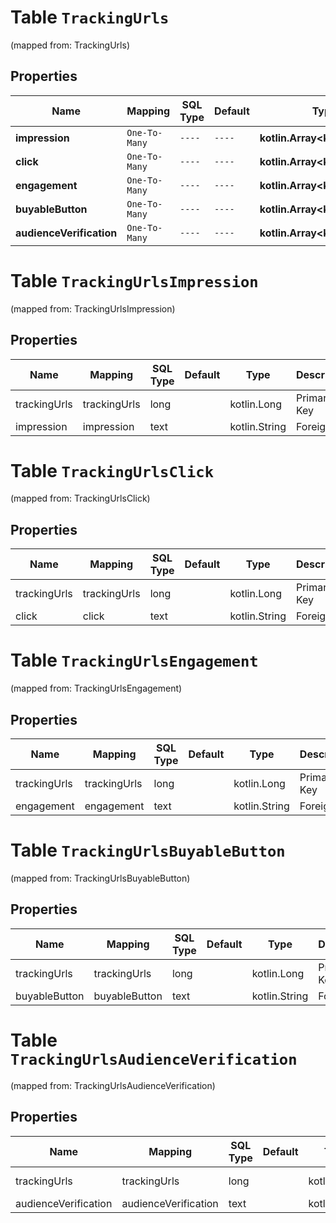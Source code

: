 
# Table `TrackingUrls`
(mapped from: TrackingUrls)

## Properties
Name | Mapping | SQL Type | Default | Type | Description | Notes
---- | ------- | -------- | ------- | ---- | ----------- | -----
**impression** | `One-To-Many` | `----` | `----`  | **kotlin.Array&lt;kotlin.String&gt;** |  |  [optional]
**click** | `One-To-Many` | `----` | `----`  | **kotlin.Array&lt;kotlin.String&gt;** |  |  [optional]
**engagement** | `One-To-Many` | `----` | `----`  | **kotlin.Array&lt;kotlin.String&gt;** |  |  [optional]
**buyableButton** | `One-To-Many` | `----` | `----`  | **kotlin.Array&lt;kotlin.String&gt;** |  |  [optional]
**audienceVerification** | `One-To-Many` | `----` | `----`  | **kotlin.Array&lt;kotlin.String&gt;** |  |  [optional]


# **Table `TrackingUrlsImpression`**
(mapped from: TrackingUrlsImpression)

## Properties
Name | Mapping | SQL Type | Default | Type | Description | Notes
---- | ------- | -------- | ------- | ---- | ----------- | -----
trackingUrls | trackingUrls | long | | kotlin.Long | Primary Key | *one*
impression | impression | text | | kotlin.String | Foreign Key | *many*



# **Table `TrackingUrlsClick`**
(mapped from: TrackingUrlsClick)

## Properties
Name | Mapping | SQL Type | Default | Type | Description | Notes
---- | ------- | -------- | ------- | ---- | ----------- | -----
trackingUrls | trackingUrls | long | | kotlin.Long | Primary Key | *one*
click | click | text | | kotlin.String | Foreign Key | *many*



# **Table `TrackingUrlsEngagement`**
(mapped from: TrackingUrlsEngagement)

## Properties
Name | Mapping | SQL Type | Default | Type | Description | Notes
---- | ------- | -------- | ------- | ---- | ----------- | -----
trackingUrls | trackingUrls | long | | kotlin.Long | Primary Key | *one*
engagement | engagement | text | | kotlin.String | Foreign Key | *many*



# **Table `TrackingUrlsBuyableButton`**
(mapped from: TrackingUrlsBuyableButton)

## Properties
Name | Mapping | SQL Type | Default | Type | Description | Notes
---- | ------- | -------- | ------- | ---- | ----------- | -----
trackingUrls | trackingUrls | long | | kotlin.Long | Primary Key | *one*
buyableButton | buyableButton | text | | kotlin.String | Foreign Key | *many*



# **Table `TrackingUrlsAudienceVerification`**
(mapped from: TrackingUrlsAudienceVerification)

## Properties
Name | Mapping | SQL Type | Default | Type | Description | Notes
---- | ------- | -------- | ------- | ---- | ----------- | -----
trackingUrls | trackingUrls | long | | kotlin.Long | Primary Key | *one*
audienceVerification | audienceVerification | text | | kotlin.String | Foreign Key | *many*




